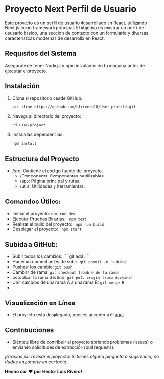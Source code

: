 # Proyecto Next Perfil de Usuario

Este proyecto es un perfil de usuario desarrollado en React, utilizando Next.js como framework principal. El objetivo es mostrar un perfil de ususario basico, una seccion de contacto con un formulario  y diversas características modernas de desarrollo en React.

## Requisitos del Sistema

Asegúrate de tener Node.js y npm instalados en tu máquina antes de ejecutar el proyecto.

## Instalación

1. Clona el repositorio desde GitHub:

   ```bash
   git clone https://github.com/hlrivero18/User-profile.git

2. Navega al  directorio del proyecto:
    ```bash
    cd user-project

3. Instala las dependencias:
    ```bash
    npm install

## Estructura del Proyecto

- /src: Contiene el código fuente del proyecto.
   -  /Components: Componentes reutilizables.
    - /app: Página principal y rutas.
    - /utils: Utilidades y herramientas.

## Comandos Útiles:
- Iniciar el proyecto: ``` npm run dev ```
- Ejecutar Pruebas Binarias: ``` npm test```
- Realizar el build del proyecto: ``` npm run build```
- Desplegar el proyecto: ``` npm start```

## Subida a GitHub:
- Subir todos los cambios: ````git add .```
- Hacer un commit antes de subir: ```git commit -m 'subida'```
- Pushear los cambio: ```git push```
- Cambiar de rama: ```git checkout [nombre de la rama]```
- actualizar la rama destino: ```git pull origin [rama destino]```
- Unir cambios de una rama A a una rama B: ```git merge B```
-

 ## Visualización en Línea
-  El proyecto está desplegado, puedes acceder a él [aquí](https://user-profile-rho.vercel.app/)

 ## Contribuciones
- Siéntete libre de contribuir al proyecto abriendo problemas (issues) o enviando solicitudes de extracción (pull requests).

*¡Gracias por revisar el proyecto! Si tienes alguna pregunta o sugerencia, no dudes en ponerte en contacto.*

**Hecho con ❤️ por Hector Luis Rivero!**